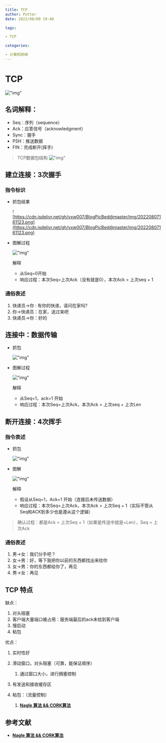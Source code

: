 ```yaml
---
title: TCP
author: Potter
date: 2022/08/08 19:40

tags:

- TCP

categories:

- 计算机网络
---
```


# TCP



!["img"](https://cdn.jsdelivr.net/gh/yxw007/BlogPicBed@master/img/20230312222944.png)

## 名词解释：

- Seq：序列（sequence）
- Ack：应答信号（acknowledgment）
- Sync：握手
- PSH：推送数据
- FIN：完成断开(挥手)

> TCP数据包结构
> 	!["img"](https://cdn.jsdelivr.net/gh/yxw007/BlogPicBed@master/img/20230312224531.png)
    

## 建立连接：3次握手

### 指令标识

- 抓包结果
    
    ![https://cdn.jsdelivr.net/gh/yxw007/BlogPicBed@master/img/20220807161123.png](https://cdn.jsdelivr.net/gh/yxw007/BlogPicBed@master/img/20220807161123.png)
    
- 图解过程
    
    !["img"](https://cdn.jsdelivr.net/gh/yxw007/BlogPicBed@master/img/20230312224647.jpg)
    
    解释
    
    - 从Seq=0开始
    - 响应过程：本次Seq=上次Ack（没有就是0），本次Ack = 上次seq + 1

### 通俗表述

1. 快递员→你 : 有你的快递，请问在家吗?
2. 你→快递员：在家，送过来吧
3. 快递员→你：好的

## 连接中：数据传输

- 抓包
    
    !["img"](https://cdn.jsdelivr.net/gh/yxw007/BlogPicBed@master/img/20230312224745.png)
    
- 图解过程
    
    !["img"](https://cdn.jsdelivr.net/gh/yxw007/BlogPicBed@master/img/20230312224835.jpeg)
    
    解释
    
    - 从Seq=1，ack=1 开始
    - 响应过程：本次Seq=上次Ack，本次Ack = 上次seq + 上次Len

## 断开连接：4次挥手

### 指令表述

- 抓包
    
    !["img"](https://cdn.jsdelivr.net/gh/yxw007/BlogPicBed@master/img/20230312225139.png)
    
- 图解
    
    !["img"](https://cdn.jsdelivr.net/gh/yxw007/BlogPicBed@master/img/20230312225208.jpg)
    
    解释
    
    - 假设从Seq=1，Ack=1 开始（连接后未传送数据）
    - 响应过程：本次Seq=上次Ack，本次Ack = 上次Seq + 1（实际不管从Seq和ACK到多少也是遵从这个逻辑）
    

> 确认过程：都是Ack = 上次Seq + 1（如果是传送中就是+Len），Seq = 上次Ack
> 

### 通俗表述

1. 男→女：我们分手吧？
2. 女→男：好，等下我把你以前的东西都找出来给你
3. 女→男：你的东西都给你了，再见
4. 男→女：再见

## TCP 特点

缺点：

1. 对头阻塞
2. 客户端大量端口被占用：服务端最后的ack未给到客户端
3. 慢启动
4. 粘包

优点：

1. 实时性好

1. 滑动窗口，对头阻塞（可靠，能保证顺序）
    1. 通过窗口大小，进行拥塞控制
2. 有发送和接收缓存区
3. 粘包：（流量控制）
    1. ****[Nagle 算法 && CORK算法](https://www.cnblogs.com/tangr206/articles/3115586.html)****

## 参考文献

- ****[Nagle 算法 && CORK算法](https://www.cnblogs.com/tangr206/articles/3115586.html)****
